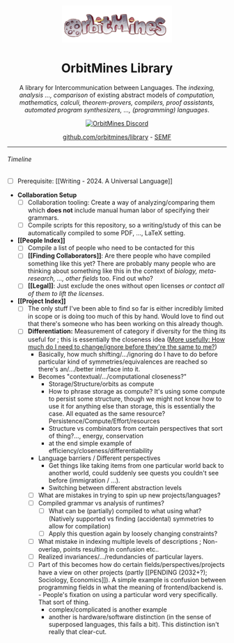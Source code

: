 <div align="center">  
  
<picture>  
  <source media="(prefers-color-scheme: dark)" srcset="https://github.com/orbitmines/.github/blob/main/profile/orbitmines.logo.3000x1000.png">  
  <img alt="OrbitMines Logo" src="https://github.com/orbitmines/.github/blob/main/profile/orbitmines.logo.3000x1000.png" width="50%" height="50%">  
</picture>  

# OrbitMines Library

A library for Intercommunication between Languages. The *indexing, analysis ..., comparison* of existing abstract models of *computation, mathematics, calculi, theorem-provers, compilers, proof assistants, automated program synthesizers, ..., (programming) languages*.

[![OrbitMines Discord](https://img.shields.io/discord/1055502602365845534.svg?label=Discord&logo=Discord&colorB=7289da&style=for-the-badge)](https://discord.orbitmines.com)

[github.com/orbitmines/library](https://github.com/orbitmines/library) - [SEMF](https://discord.com/channels/844566471501414463/1225907185079287971)

</div>

---
###### Timeline
- [ ] Prerequisite: [[Writing - 2024. A Universal Language]]
- **Collaboration Setup**
	- [ ] Collaboration tooling: Create a way of analyzing/comparing them which **does not** include manual human labor of specifying their grammars.
	- [ ] Compile scripts for this repository, so a writing/study of this can be automatically compiled to some PDF, ..., LaTeX setting.
- **[[People Index]]**
	- [ ] Compile a list of people who need to be contacted for this
	- [ ] **[[Finding Collaborators]]**: Are there people who have compiled something like this yet? There are probably many people who are thinking about something like this in the context of *biology, meta-research, ..., other fields* too. Find out who?
	- [ ] **[[Legal]]**: Just exclude the ones without open licenses *or contact all of them to lift the licenses*.
- **[[Project Index]]**
	- [ ] The only stuff I've been able to find so far is either incredibly limited in scope or is doing too much of this by hand. Would love to find out that there's someone who has been working on this already though.
	- [ ] **Differentiation:** Measurement of category if diversity for the thing its useful for ; this is essentially the closeness idea ([More usefully: How much do I need to change/ignore before they're the same to me?](https://orbitmines.com/papers/on-orbits-equivalence-and-inconsistencies#:~:text=More%20usefully%3A%20How%20much%20do%20I%20need%20to%20change/ignore%20before%20they%27re%20the%20same%20to%20me%3F)) 
		- Basically, how much shifting/.../ignoring do I have to do before particular kind of symmetries/equivalences are reached so there's an/.../better interface into it.
		- Becomes "contextual/.../computational closeness?"
			- Storage/Structure/orbits as compute
			- How to phrase storage as compute? It's using some compute to persist some structure, though we might not know how to use it for anything else than storage, this is essentially the case. All equated as the same resource? Persistence/Compute/Effort/resources  
			- Structure vs combinators from certain perspectives that sort of thing?..., energy, conservation
			- at the end simple example of efficiency/closeness/differentiability  
		- Language barriers / Different perspectives
			- Get things like taking items from one particular world back to another world, could suddenly see quests you couldn't see before (immigration / ...).
			- Switching between different abstraction levels
		- [ ] What are mistakes in trying to spin up new projects/languages? 
		- [ ] Compiled grammar vs analysis of runtimes?
			- [ ] What can be (partially) compiled to what using what? (Natively supported vs finding (accidental) symmetries to allow for compilation)
			- [ ] Apply this question again by loosely changing constraints?
		- [ ] What mistake in indexing multiple levels of descriptions ; Non-overlap, points resulting in confusion etc..
		- [ ] Realized invariances/.../redundancies of particular layers.
		- [ ] Part of this becomes how do certain fields/perspectives/projects have a view on other projects (partly [[PENDING (2032+?); Sociology, Economics]]). A simple example is confusion between programming fields in what the meaning of frontend/backend is. - People's fixation on using a particular word very specifically. That sort of thing.
			- complex/complicated is another example
			- another is hardware/software distinction (in the sense of superposed languages, this fails a bit). This distinction isn't really that clear-cut.
